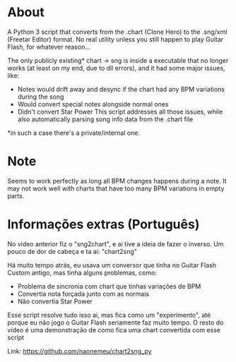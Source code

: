 # About
A Python 3 script that converts from the .chart (Clone Hero) to the .sng/xml (Freetar Editor) format. No real utility unless you still happen to play Guitar Flash, for whatever reason...

The only publicly existing\* chart -> sng is inside a executable that no longer works (at least on my end, due to dll errors), and it had some major issues, like:
* Notes would drift away and desync if the chart had any BPM variations during the song
* Would convert special notes alongside normal ones
* Didn't convert Star Power
This script addresses all those issues, while also automatically parsing song info data from the .chart file

\*in such a case there's a private/internal one.

# Note
Seems to work perfectly as long all BPM changes happens during a note. It may not work well with charts that have too many BPM variations in empty parts.

# Informações extras (Português)
No video anterior fiz o "sng2chart", e ai tive a ideia de fazer o inverso. 
Um pouco de dor de cabeça e ta ai: "chart2sng"

Há muito tempo atrás, eu usava um conversor que tinha no Guitar Flash Custom antigo, mas tinha alguns problemas, como:

* Problema de sincronia com chart que tinhas variações de BPM
* Convertia nota forçada junto com as normais
* Não convertia Star Power

Esse script resolve tudo isso ai, mas fica  como um "experimento", até porque eu não jogo o Guitar Flash seriamente faz muito tempo. 
O resto do vídeo é uma demonstração de como fica uma chart convertida com esse script

Link: https://github.com/naonemeu/chart2sng_py
